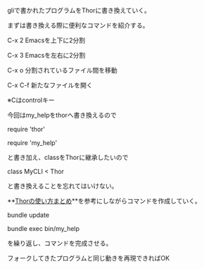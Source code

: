 gliで書かれたプログラムをThorに書き換えていく。

まずは書き換える際に便利なコマンドを紹介する。

C-x 2  Emacsを上下に2分割

C-x 3  Emacsを左右に2分割

C-x o   分割されているファイル間を移動

C-x C-f 新たなファイルを開く

※Cはcontrolキー

今回はmy_helpをthorへ書き換えるので

require 'thor'

require 'my_help'

と書き加え、classをThorに継承したいので

class MyCLI < Thor

と書き換えることを忘れてはいけない。

**[Thorの使い方まとめ](https://qiita.com/succi0303/items/32560103190436c9435b)**を参考にしながらコマンドを作成していく。

bundle update

bundle exec bin/my_help

を繰り返し、コマンドを完成させる。

フォークしてきたプログラムと同じ動きを再現できればOK
